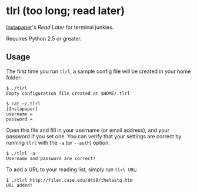 tlrl (too long; read later)
====

[Instapaper](http://www.instapaper.com/)'s _Read Later_ for terminal junkies.

Requires Python 2.5 or greater.

Usage
-----

The first time you run `tlrl`, a sample config file will be created in
your home folder:

    $ ./tlrl
    Empty configuration file created at $HOME/.tlrl

    $ cat ~/.tlrl
    [Instapaper]
    username =
    password =

Open this file and fill in your username (or email address), and your
password if you set one. You can verify that your settings are correct
by running `tlrl` with the `-a` (or `--auth`) option:

    $ ./tlrl -a
    Username and password are correct!

To add a URL to your reading list, simply run `tlrl URL`:

    $ ./tlrl http://filer.case.edu/dts8/thelastq.htm
    URL added!
